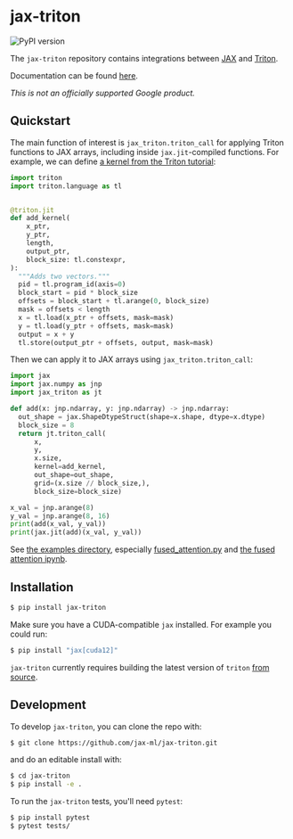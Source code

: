 # jax-triton

![PyPI version](https://img.shields.io/pypi/v/jax-triton)

The `jax-triton` repository contains integrations between [JAX](https://github.com/jax-ml/jax) and [Triton](https://github.com/openai/triton).

Documentation can be found [here](https://jax-ml.github.io/jax-triton).

*This is not an officially supported Google product.*

## Quickstart

The main function of interest is `jax_triton.triton_call` for applying Triton
functions to JAX arrays, including inside `jax.jit`-compiled functions. For
example, we can define [a kernel from the Triton
tutorial](https://triton-lang.org/main/getting-started/tutorials/01-vector-add.html#sphx-glr-getting-started-tutorials-01-vector-add-py):

```python
import triton
import triton.language as tl


@triton.jit
def add_kernel(
    x_ptr,
    y_ptr,
    length,
    output_ptr,
    block_size: tl.constexpr,
):
  """Adds two vectors."""
  pid = tl.program_id(axis=0)
  block_start = pid * block_size
  offsets = block_start + tl.arange(0, block_size)
  mask = offsets < length
  x = tl.load(x_ptr + offsets, mask=mask)
  y = tl.load(y_ptr + offsets, mask=mask)
  output = x + y
  tl.store(output_ptr + offsets, output, mask=mask)
```

Then we can apply it to JAX arrays using `jax_triton.triton_call`:

```python
import jax
import jax.numpy as jnp
import jax_triton as jt

def add(x: jnp.ndarray, y: jnp.ndarray) -> jnp.ndarray:
  out_shape = jax.ShapeDtypeStruct(shape=x.shape, dtype=x.dtype)
  block_size = 8
  return jt.triton_call(
      x,
      y,
      x.size,
      kernel=add_kernel,
      out_shape=out_shape,
      grid=(x.size // block_size,),
      block_size=block_size)

x_val = jnp.arange(8)
y_val = jnp.arange(8, 16)
print(add(x_val, y_val))
print(jax.jit(add)(x_val, y_val))
```

See [the examples
directory](https://github.com/jax-ml/jax-triton/tree/main/examples), especially
[fused_attention.py](https://github.com/jax-ml/jax-triton/blob/main/examples/fused_attention.py)
and [the fused attention
ipynb](https://github.com/jax-ml/jax-triton/blob/main/examples/JAX_%2B_Triton_Flash_Attention.ipynb).

## Installation

```bash
$ pip install jax-triton
```

Make sure you have a CUDA-compatible `jax` installed. For example you could run:
```bash
$ pip install "jax[cuda12]"
```

`jax-triton` currently requires building the latest version of `triton`
[from source](https://triton-lang.org/main/getting-started/installation.html#from-source).

## Development

To develop `jax-triton`, you can clone the repo with:
```bash
$ git clone https://github.com/jax-ml/jax-triton.git
```
and do an editable install with:
```bash
$ cd jax-triton
$ pip install -e .
```
To run the `jax-triton` tests, you'll need `pytest`:
```bash
$ pip install pytest
$ pytest tests/
```
